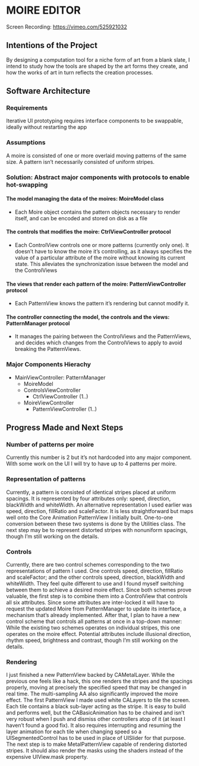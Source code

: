 # MOIRE EDITOR

Screen Recording: https://vimeo.com/525921032

## Intentions of the Project
By designing a computation tool for a niche form of art from a blank slate, I intend to study how the tools are shaped by the art forms they create, and how the works of art in turn reflects the creation processes. 

## Software Architecture
### Requirements
Iterative UI prototyping requires interface components to be swappable, ideally without restarting the app

### Assumptions 
A moire is consisted of one or more overlaid moving patterns of the same size. A pattern isn’t necessarily consisted of uniform stripes. 

### Solution: Abstract major components with protocols to enable hot-swapping
#### The model managing the data of the moires: MoireModel class 
  - Each Moire object contains the pattern objects necessary to render itself, and can be encoded and stored on disk as a file
#### The controls that modifies the moire: CtrlViewController protocol
  -	Each ControlView controls one or more patterns (currently only one). It doesn’t have to know the moire it’s controlling, 
  as it always specifies the value of a particular attribute of the moire without knowing its current state. 
  This alleviates the synchronization issue between the model and the ControlViews
#### The views that render each pattern of the moire: PatternViewController protocol
  - Each PatternView knows the pattern it’s rendering but cannot modify it. 
#### The controller connecting the model, the controls and the views: PatternManager protocol
  - It manages the pairing between the ControlViews and the PatternViews, and decides which changes from the ControlViews to apply to avoid breaking the PatternViews. 
  
###	Major Components Hierachy
- MainViewController: PatternManager
  - MoireModel
  - ControlsViewController
    - CtrlViewController (1..)
  - MoireViewController
    - PatternViewController (1..) 
    
## Progress Made and Next Steps
### Number of patterns per moire
Currently this number is 2 but it’s not hardcoded into any major component. With some work on the UI I will try to have up to 4 patterns per moire. 

### Representation of patterns
Currently, a pattern is consisted of identical stripes placed at uniform spacings. It is represented by four attributes only: speed, direction, blackWidth and whiteWidth. 
An alternative representation I used earlier was speed, direction, fillRatio and scaleFactor. It is less straightforward but maps well onto the Core Animation PatternView I initially built. 
One-to-one conversion between these two systems is done by the Utilities class. 
The next step may be to represent distorted stripes with nonuniform spacings, though I’m still working on the details. 

### Controls
Currently, there are two control schemes corresponding to the two representations of pattern I used. 
One controls speed, direction, fillRatio and scaleFactor; and the other controls speed, direction, blackWidth and whiteWidth. 
They feel quite different to use and I found myself switching between them to achieve a desired moire effect. 
Since both schemes prove valuable, the first step is to combine them into a ControlView that controls all six attributes. 
Since some attributes are inter-locked it will have to request the updated Moire from PatternManager to update its interface, a mechanism that’s already implemented. 
After that, I plan to have a new control scheme that controls all patterns at once in a top-down manner: 
While the existing two schemes operates on individual stripes, this one operates on the moire effect. 
Potential attributes include illusional direction, rhythm speed, brightness and contrast, though I’m still working on the details. 

### Rendering
I just finished a new PatternView backed by CAMetalLayer. While the previous one feels like a hack, this one renders the stripes and the spacings properly, 
moving at precisely the specified speed that may be changed in real time. The multi-sampling AA also significantly improved the moire effect. 
The first PatternView I made used white CALayers to tile the screen. Each tile contains a black sub-layer acting as the stripe. 
It is easy to build and performs well, but the CABasicAnimation has to be chained and isn’t very robust when I push and dismiss other controllers atop of it
(at least I haven’t found a good fix). It also requires interrupting and resuming the layer animation for each tile when changing speed so a UISegmentedControl has to be used in place of UISlider for that purpose. 
The next step is to make MetalPatternView capable of rendering distorted stripes. 
It should also render the masks using the shaders instead of the expensive UIView.mask property. 
